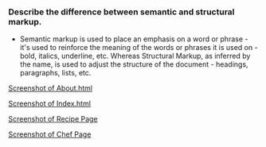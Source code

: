 ### Describe the difference between semantic and structural markup.
- Semantic markup is used to place an emphasis on a word or phrase - it's used to reinforce the meaning of the words or phrases it is used on - bold, italics, underline, etc. Whereas Structural Markup, as inferred by the name, is used to adjust the structure of the document - headings, paragraphs, lists, etc.

[Screenshot of About.html](!/images.about.html.jpg)

[Screenshot of Index.html](/images!index.html.jpg)

[Screenshot of Recipe Page](/!images/recipe.html.jpg)

[Screenshot of Chef Page](!/images/chef.jpg)
